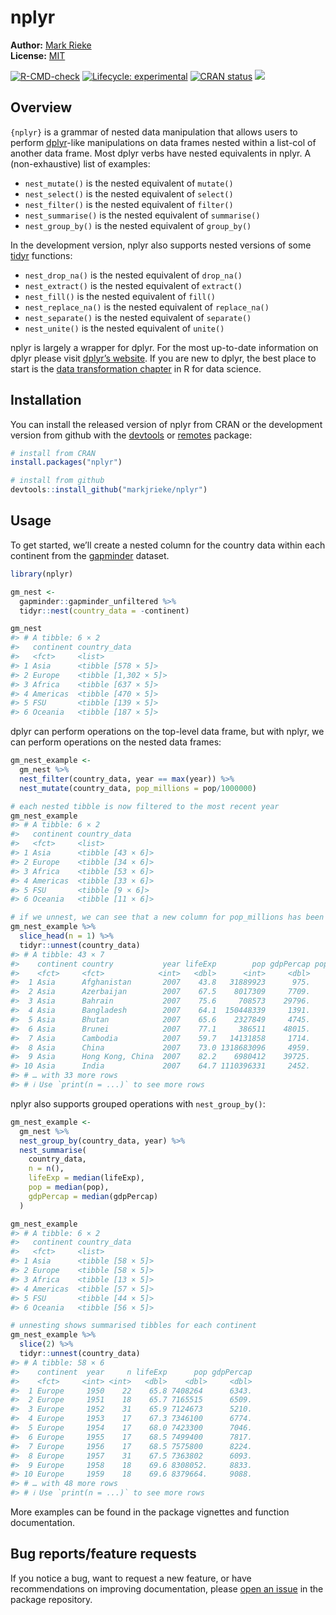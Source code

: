 
<!-- README.md is generated from README.Rmd. Please edit that file -->

# nplyr

**Author:** [Mark Rieke](https://www.thedatadiary.net/about/)<br/>
**License:**
[MIT](https://github.com/markjrieke/nplyr/blob/main/LICENSE)

<!-- badges: start -->

[![R-CMD-check](https://github.com/markjrieke/nplyr/workflows/R-CMD-check/badge.svg)](https://github.com/markjrieke/nplyr/actions)
[![Lifecycle:
experimental](https://img.shields.io/badge/lifecycle-experimental-orange.svg)](https://lifecycle.r-lib.org/articles/stages.html#experimental)
[![CRAN
status](https://www.r-pkg.org/badges/version/nplyr)](https://CRAN.R-project.org/package=nplyr)
[![](https://cranlogs.r-pkg.org/badges/grand-total/nplyr)](https://cran.r-project.org/package=nplyr)
<!-- badges: end -->

## Overview

`{nplyr}` is a grammar of nested data manipulation that allows users to
perform [dplyr](https://dplyr.tidyverse.org/)-like manipulations on data
frames nested within a list-col of another data frame. Most dplyr verbs
have nested equivalents in nplyr. A (non-exhaustive) list of examples:

-   `nest_mutate()` is the nested equivalent of `mutate()`
-   `nest_select()` is the nested equivalent of `select()`
-   `nest_filter()` is the nested equivalent of `filter()`
-   `nest_summarise()` is the nested equivalent of `summarise()`
-   `nest_group_by()` is the nested equivalent of `group_by()`

In the development version, nplyr also supports nested versions of some
[tidyr](https://tidyr.tidyverse.org/) functions:

-   `nest_drop_na()` is the nested equivalent of `drop_na()`
-   `nest_extract()` is the nested equivalent of `extract()`
-   `nest_fill()` is the nested equivalent of `fill()`
-   `nest_replace_na()` is the nested equivalent of `replace_na()`
-   `nest_separate()` is the nested equivalent of `separate()`
-   `nest_unite()` is the nested equivalent of `unite()`

nplyr is largely a wrapper for dplyr. For the most up-to-date
information on dplyr please visit [dplyr’s
website](https://dplyr.tidyverse.org). If you are new to dplyr, the best
place to start is the [data transformation
chapter](https://r4ds.had.co.nz/transform.html) in R for data science.

## Installation

You can install the released version of nplyr from CRAN or the
development version from github with the
[devtools](https://cran.r-project.org/package=devtools) or
[remotes](https://cran.r-project.org/package=remotes) package:

``` r
# install from CRAN
install.packages("nplyr")

# install from github
devtools::install_github("markjrieke/nplyr")
```

## Usage

To get started, we’ll create a nested column for the country data within
each continent from the
[gapminder](https://CRAN.R-project.org/package=gapminder) dataset.

``` r
library(nplyr)

gm_nest <- 
  gapminder::gapminder_unfiltered %>%
  tidyr::nest(country_data = -continent)

gm_nest
#> # A tibble: 6 × 2
#>   continent country_data        
#>   <fct>     <list>              
#> 1 Asia      <tibble [578 × 5]>  
#> 2 Europe    <tibble [1,302 × 5]>
#> 3 Africa    <tibble [637 × 5]>  
#> 4 Americas  <tibble [470 × 5]>  
#> 5 FSU       <tibble [139 × 5]>  
#> 6 Oceania   <tibble [187 × 5]>
```

dplyr can perform operations on the top-level data frame, but with
nplyr, we can perform operations on the nested data frames:

``` r
gm_nest_example <- 
  gm_nest %>%
  nest_filter(country_data, year == max(year)) %>%
  nest_mutate(country_data, pop_millions = pop/1000000)

# each nested tibble is now filtered to the most recent year
gm_nest_example
#> # A tibble: 6 × 2
#>   continent country_data     
#>   <fct>     <list>           
#> 1 Asia      <tibble [43 × 6]>
#> 2 Europe    <tibble [34 × 6]>
#> 3 Africa    <tibble [53 × 6]>
#> 4 Americas  <tibble [33 × 6]>
#> 5 FSU       <tibble [9 × 6]> 
#> 6 Oceania   <tibble [11 × 6]>

# if we unnest, we can see that a new column for pop_millions has been added
gm_nest_example %>%
  slice_head(n = 1) %>%
  tidyr::unnest(country_data)
#> # A tibble: 43 × 7
#>    continent country           year lifeExp        pop gdpPercap pop_millions
#>    <fct>     <fct>            <int>   <dbl>      <int>     <dbl>        <dbl>
#>  1 Asia      Afghanistan       2007    43.8   31889923      975.       31.9  
#>  2 Asia      Azerbaijan        2007    67.5    8017309     7709.        8.02 
#>  3 Asia      Bahrain           2007    75.6     708573    29796.        0.709
#>  4 Asia      Bangladesh        2007    64.1  150448339     1391.      150.   
#>  5 Asia      Bhutan            2007    65.6    2327849     4745.        2.33 
#>  6 Asia      Brunei            2007    77.1     386511    48015.        0.387
#>  7 Asia      Cambodia          2007    59.7   14131858     1714.       14.1  
#>  8 Asia      China             2007    73.0 1318683096     4959.     1319.   
#>  9 Asia      Hong Kong, China  2007    82.2    6980412    39725.        6.98 
#> 10 Asia      India             2007    64.7 1110396331     2452.     1110.   
#> # … with 33 more rows
#> # ℹ Use `print(n = ...)` to see more rows
```

nplyr also supports grouped operations with `nest_group_by()`:

``` r
gm_nest_example <- 
  gm_nest %>%
  nest_group_by(country_data, year) %>%
  nest_summarise(
    country_data, 
    n = n(),
    lifeExp = median(lifeExp),
    pop = median(pop),
    gdpPercap = median(gdpPercap)
  )

gm_nest_example
#> # A tibble: 6 × 2
#>   continent country_data     
#>   <fct>     <list>           
#> 1 Asia      <tibble [58 × 5]>
#> 2 Europe    <tibble [58 × 5]>
#> 3 Africa    <tibble [13 × 5]>
#> 4 Americas  <tibble [57 × 5]>
#> 5 FSU       <tibble [44 × 5]>
#> 6 Oceania   <tibble [56 × 5]>

# unnesting shows summarised tibbles for each continent
gm_nest_example %>%
  slice(2) %>%
  tidyr::unnest(country_data)
#> # A tibble: 58 × 6
#>    continent  year     n lifeExp      pop gdpPercap
#>    <fct>     <int> <int>   <dbl>    <dbl>     <dbl>
#>  1 Europe     1950    22    65.8 7408264      6343.
#>  2 Europe     1951    18    65.7 7165515      6509.
#>  3 Europe     1952    31    65.9 7124673      5210.
#>  4 Europe     1953    17    67.3 7346100      6774.
#>  5 Europe     1954    17    68.0 7423300      7046.
#>  6 Europe     1955    17    68.5 7499400      7817.
#>  7 Europe     1956    17    68.5 7575800      8224.
#>  8 Europe     1957    31    67.5 7363802      6093.
#>  9 Europe     1958    18    69.6 8308052.     8833.
#> 10 Europe     1959    18    69.6 8379664.     9088.
#> # … with 48 more rows
#> # ℹ Use `print(n = ...)` to see more rows
```

More examples can be found in the package vignettes and function
documentation.

## Bug reports/feature requests

If you notice a bug, want to request a new feature, or have
recommendations on improving documentation, please [open an
issue](https://github.com/markjrieke/nplyr/issues) in the package
repository.
